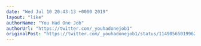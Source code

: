 ```yaml
---
date: "Wed Jul 10 20:43:13 +0000 2019"
layout: "like"
authorName: "You Had One Job"
authorUrl: "https://twitter.com/_youhadonejob1"
originalPost: "https://twitter.com/_youhadonejob1/status/1149056501996240901"
---
```

